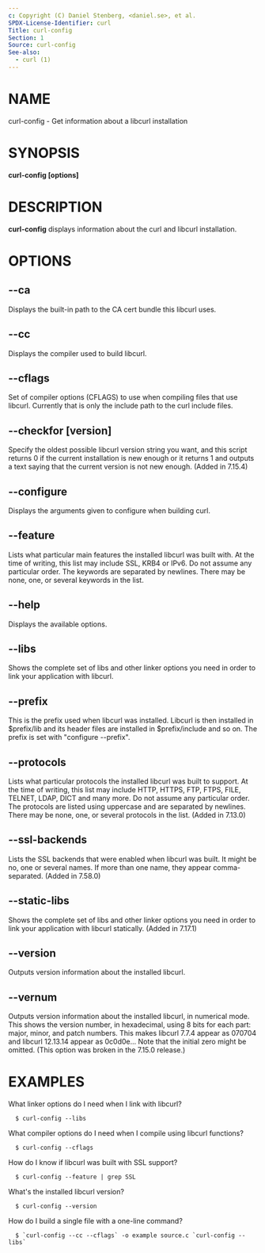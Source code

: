 ```yaml
---
c: Copyright (C) Daniel Stenberg, <daniel.se>, et al.
SPDX-License-Identifier: curl
Title: curl-config
Section: 1
Source: curl-config
See-also:
  - curl (1)
---
```


# NAME

curl-config - Get information about a libcurl installation

# SYNOPSIS

**curl-config [options]**

# DESCRIPTION

**curl-config**
displays information about the curl and libcurl installation.

# OPTIONS

## --ca

Displays the built-in path to the CA cert bundle this libcurl uses.

## --cc

Displays the compiler used to build libcurl.

## --cflags

Set of compiler options (CFLAGS) to use when compiling files that use
libcurl. Currently that is only the include path to the curl include files.

## --checkfor [version]

Specify the oldest possible libcurl version string you want, and this script
returns 0 if the current installation is new enough or it returns 1 and
outputs a text saying that the current version is not new enough. (Added in
7.15.4)

## --configure

Displays the arguments given to configure when building curl.

## --feature

Lists what particular main features the installed libcurl was built with. At
the time of writing, this list may include SSL, KRB4 or IPv6. Do not assume
any particular order. The keywords are separated by newlines. There may be
none, one, or several keywords in the list.

## --help

Displays the available options.

## --libs

Shows the complete set of libs and other linker options you need in order to
link your application with libcurl.

## --prefix

This is the prefix used when libcurl was installed. Libcurl is then installed
in $prefix/lib and its header files are installed in $prefix/include and so
on. The prefix is set with "configure --prefix".

## --protocols

Lists what particular protocols the installed libcurl was built to support. At
the time of writing, this list may include HTTP, HTTPS, FTP, FTPS, FILE,
TELNET, LDAP, DICT and many more. Do not assume any particular order. The
protocols are listed using uppercase and are separated by newlines. There may
be none, one, or several protocols in the list. (Added in 7.13.0)

## --ssl-backends

Lists the SSL backends that were enabled when libcurl was built. It might be
no, one or several names. If more than one name, they appear comma-separated.
(Added in 7.58.0)

## --static-libs

Shows the complete set of libs and other linker options you need in order to
link your application with libcurl statically. (Added in 7.17.1)

## --version

Outputs version information about the installed libcurl.

## --vernum

Outputs version information about the installed libcurl, in numerical mode.
This shows the version number, in hexadecimal, using 8 bits for each part:
major, minor, and patch numbers. This makes libcurl 7.7.4 appear as 070704 and
libcurl 12.13.14 appear as 0c0d0e... Note that the initial zero might be
omitted. (This option was broken in the 7.15.0 release.)

# EXAMPLES

What linker options do I need when I link with libcurl?
~~~
  $ curl-config --libs
~~~
What compiler options do I need when I compile using libcurl functions?
~~~
  $ curl-config --cflags
~~~
How do I know if libcurl was built with SSL support?
~~~
  $ curl-config --feature | grep SSL
~~~
What's the installed libcurl version?
~~~
  $ curl-config --version
~~~
How do I build a single file with a one-line command?
~~~
  $ `curl-config --cc --cflags` -o example source.c `curl-config --libs`
~~~
